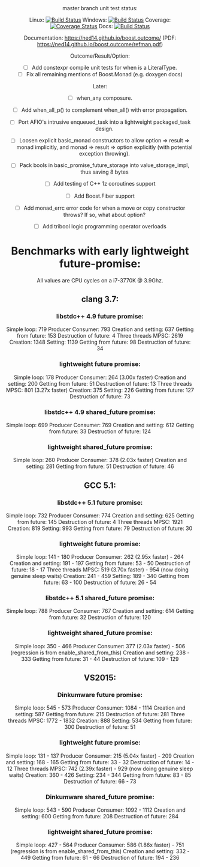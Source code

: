 <center>
master branch unit test status:

Linux: [![Build Status](https://ci.nedprod.com/job/Boost.Monad%20Test%20Linux%20GCC%205/badge/icon)](https://ci.nedprod.com/job/Boost.Monad%20Test%20Linux%20GCC%205/) Windows: [![Build Status](https://ci.nedprod.com/job/Boost.Monad%20Test%20Win8%20VS2014/badge/icon)](https://ci.nedprod.com/job/Boost.Monad%20Test%20Win8%20VS2014/) Coverage: [![Coverage Status](https://coveralls.io/repos/ned14/boost.outcome/badge.svg?branch=master)](https://coveralls.io/r/ned14/boost.outcome?branch=master) Docs: [![Build Status](https://ci.nedprod.com/job/Boost.Monad%20Documentation/badge/icon)](https://ci.nedprod.com/job/Boost.Monad%20Documentation)

Documentation: https://ned14.github.io/boost.outcome/ (PDF: https://ned14.github.io/boost.outcome/refman.pdf)

Outcome/Result/Option:
 - [ ] Add constexpr compile unit tests for when <T> is a LiteralType.
 - [ ] Fix all remaining mentions of Boost.Monad (e.g. doxygen docs)

Later:
 - [ ] when_any composure.
 - [ ] Add when_all_p() to complement when_all() with error propagation.
 - [ ] Port AFIO's intrusive enqueued_task into a lightweight packaged_task design.
 - [ ] Loosen explicit basic_monad constructors to allow option => result => monad implicitly, and
monad => result => option explicitly (with potential exception throwing).
 - [ ] Pack bools in basic_promise_future_storage into value_storage_impl, thus saving 8 bytes
 - [ ] Add testing of C++ 1z coroutines support
 - [ ] Add Boost.Fiber support
 - [ ] Add monad_errc error code for when a move or copy constructor throws? If so, what about option<T>?
 - [ ] Add tribool logic programming operator overloads


# Benchmarks with early lightweight future-promise:

All values are CPU cycles on a i7-3770K @ 3.9Ghz.

## clang 3.7:
### libstdc++ 4.9 future promise:
Simple loop: 719
Producer Consumer: 793
  Creation and setting: 637
  Getting from future: 153
  Destruction of future: 4
Three threads MPSC: 2619
  Creation: 1348
  Setting: 1139
  Getting from future: 98
  Destruction of future: 34

### lightweight future promise:
Simple loop: 178
Producer Consumer: 264 (3.00x faster)
  Creation and setting: 200
  Getting from future: 51
  Destruction of future: 13
Three threads MPSC: 801 (3.27x faster)
  Creation: 375
  Setting: 226
  Getting from future: 127
  Destruction of future: 73

### libstdc++ 4.9 shared_future promise:
Simple loop: 699
Producer Consumer: 769
  Creation and setting: 612
  Getting from future: 33
  Destruction of future: 124

### lightweight shared_future promise:
Simple loop: 260
Producer Consumer: 378 (2.03x faster)
  Creation and setting: 281
  Getting from future: 51
  Destruction of future: 46


## GCC 5.1:
### libstdc++ 5.1 future promise:
Simple loop: 732
Producer Consumer: 774
  Creation and setting: 625
  Getting from future: 145
  Destruction of future: 4
Three threads MPSC: 1921
  Creation: 819
  Setting: 993
  Getting from future: 79
  Destruction of future: 30

### lightweight future promise:
Simple loop: 141                       - 180
Producer Consumer: 262 (2.95x faster)  - 264
  Creation and setting: 191              - 197
  Getting from future: 53                - 50
  Destruction of future: 18              - 17
Three threads MPSC: 519 (3.70x faster) - 954 (now doing genuine sleep waits)
  Creation: 241                          - 459
  Setting: 189                           - 340
  Getting from future: 63                - 100
  Destruction of future: 26              - 54

### libstdc++ 5.1 shared_future promise:
Simple loop: 788
Producer Consumer: 767
  Creation and setting: 614
  Getting from future: 32
  Destruction of future: 120

### lightweight shared_future promise:
Simple loop: 350                       - 466
Producer Consumer: 377 (2.03x faster)  - 506 (regression is from enable_shared_from_this)
  Creation and setting: 238              - 333
  Getting from future: 31                - 44
  Destruction of future: 109             - 129


## VS2015:
### Dinkumware future promise:
Simple loop: 545                       - 573
Producer Consumer: 1084                - 1114
  Creation and setting: 587
  Getting from future: 215
  Destruction of future: 281
Three threads MPSC: 1772               - 1832
  Creation: 888
  Setting: 534
  Getting from future: 300
  Destruction of future: 51

### lightweight future promise:
Simple loop: 131                         - 137
Producer Consumer: 215 (5.04x faster)    - 209
  Creation and setting: 168                - 165
  Getting from future: 33                  - 32
  Destruction of future: 14                - 12
Three threads MPSC: 742 (2.39x faster)   - 929 (now doing genuine sleep waits)
  Creation: 360                            - 426
  Setting: 234                             - 344
  Getting from future: 83                  - 85
  Destruction of future: 66                - 73

### Dinkumware shared_future promise:
Simple loop: 543                         - 590
Producer Consumer: 1092                  - 1112
  Creation and setting: 600
  Getting from future: 208
  Destruction of future: 284

### lightweight shared_future promise:
Simple loop: 427                         - 564
Producer Consumer: 586 (1.86x faster)    - 751 (regression is from enable_shared_from_this)
  Creation and setting: 332                - 449
  Getting from future: 61                  - 66
  Destruction of future: 194               - 236

</center>
